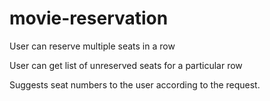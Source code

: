 # movie-reservation
User can reserve multiple seats in a row

User can get list of unreserved seats for a particular row

Suggests seat numbers to the user according to the request.
